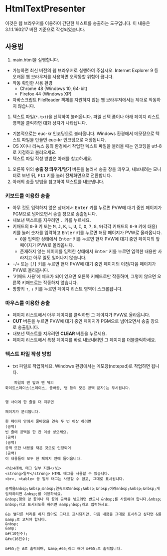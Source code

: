 # HtmlTextPresenter

이것은 웹 브라우저를 이용하여 간단한 텍스트를 송출하는 도구입니다. 이 내용은 3.1.1.160217 버전 기준으로 작성되었습니다.

## 사용법

1. main.html을 실행합니다.
  - 가능하면 최신 버전의 웹 브라우저로 실행하여 주십시오. Internet Explorer 9 등 오래된 웹 브라우저를 사용하면 오작동할 위험이 큽니다.
  - 작동 확인한 사용 환경
    - Chrome 48 (Windows 10, 64-bit)
    - Firefox 44 (Windows XP)
  - 자바스크립트 FileReader 객체를 지원하지 않는 웹 브라우저에서는 제대로 작동하지 않습니다.
1. 텍스트 파일(`*.txt`)을 선택하여 불러옵니다. 파일 선택 폼이나 아래 페이지 리스트 영역을 클릭하면 대화 상자가 나타납니다.
  - 기본적으로는 euc-kr 인코딩으로 불러옵니다. Windows 환경에서 메모장으로 텍스트 파일을 만들면 euc-kr 인코딩으로 저장됩니다.
  - OS X이나 리눅스 등의 환경에서 작업한 텍스트 파일을 불러올 때는 인코딩을 utf-8로 지정하고 불러오세요.
  - 텍스트 파일 작성 방법은 아래를 참고하세요.
1. 오른쪽 위의 **송출 창 띄우기/닫기** 버튼을 눌러서 송출 창을 띄우고, 내보내려는 모니터로 보낸 뒤, <kbd>F11</kbd> 키를 눌러 전체화면으로 전환합니다.
1. 아래의 송출 방법을 참고하여 텍스트를 내보냅니다.

### 키보드를 이용한 송출

- 아무 것도 입력하지 않은 상태에서 <kbd>Enter</kbd> 키를 누르면 PVW에 대기 중인 페이지가 PGM으로 넘어오면서 송출 창으로 송출됩니다.
- 내보낸 텍스트를 지우려면 <kbd>.</kbd> 키를 누르세요.
- 키패드의 <kbd>0</kbd>-</kbd>9</kbd> 키 또는 <kbd>M</kbd>, <kbd>J</kbd>, <kbd>K</kbd>, <kbd>L</kbd>, <kbd>U</kbd>, <kbd>I</kbd>, <kbd>O</kbd>, <kbd>7</kbd>, <kbd>8</kbd>, <kbd>9</kbd>(각각 키패드의 <kbd>0</kbd>-<kbd>9</kbd> 키에 대응) 키를 눌러 숫자를 입력하고 <kbd>Enter</kbd> 키를 누르면 해당 페이지가 PVW로 올라옵니다.
  - <kbd>0</kbd>을 입력한 상태에서 <kbd>Enter</kbd> 키를 누르면 현재 PVW에 대기 중인 페이지의 앞 페이지가 PVW로 올라옵니다.
  - 존재하지 않는 페이지를 입력한 상태에서 <kbd>Enter</kbd> 키를 누르면 입력한 내용만 사라지고 아무 일도 일어나지 않습니다.
- <kbd>-</kbd>/<kbd>+</kbd> 또는 <kbd>[</kbd>/<kbd>]</kbd> 키를 누르면 현재 PVW에 대기 중인 페이지의 이전/다음 페이지가 PVW로 올라옵니다.
- '키패드 사용'에 체크가 되어 있으면 오른쪽 키패드로만 작동하며, 그렇지 않으면 오른쪽 키패드로는 작동하지 않습니다.
- 방향키 <kbd>↑</kbd>, <kbd>↓</kbd> 키를 누르면 페이지 리스트 영역이 스크롤됩니다.

### 마우스를 이용한 송출

- 페이지 리스트에서 아무 페이지를 클릭하면 그 페이지가 PVW로 올라옵니다.
- **CUT** 버튼을 누르면 PVW에 대기 중인 페이지가 PGM으로 넘어오면서 송출 창으로 송출됩니다.
- 내보낸 텍스트를 지우려면 **CLEAR** 버튼을 누르세요.
- 페이지 리스트에서 특정 페이지를 바로 내보내려면 그 페이지를 더블클릭하세요.

### 텍스트 파일 작성 방법

- txt 파일로 작업하세요. Windows 환경에서는 메모장(notepad)로 작업하면 됩니다.
```
	파일의 맨 앞과 맨 뒤의
화이트스페이스(스페이스, 줄바꿈, 탭 등의 모든 공백 문자)는 무시됩니다.   
  
```
```
행 사이에 한 줄을 더 띄우면

페이지가 분리됩니다.
```
```
한 페이지 안에서 줄바꿈을 연속 두 번 이상 하려면
(공백)
빈 줄에 공백을 한 칸 이상 넣으세요.
(공백)
(공백)
공백 또한 내용을 채운 것으로 인정되어
(공백)
이 내용들이 모두 한 페이지 안에 들어옵니다.
```
```
<h1>HTML 태그 일부 지원</h1>
<strong>일부</strong> HTML 태그를 사용할 수 있습니다.
<br>, <table> 등 일부 태그는 사용할 수 없고, 그대로 표시됩니다.
```
```
공백을&nbsp;&nbsp;&nbsp;연속으로&nbsp;&nbsp;&nbsp;여러&nbsp;&nbsp;&nbsp;개 입력하려면 &nbsp;를 이용하세요.
&nbsp;행의 앞 끝이나 뒤 끝에 공백을 넣으려면 반드시 &nbsp;를 사용해야 합니다.&nbsp;
&nbsp;라고 표시되도록 하려면 &amp;nbsp;라고 입력하세요.

&는 별다른 처리를 하지 않아도 그대로 표시되지만, 다음 내용을 그대로 표시하고 싶다면 &를 &amp;로 고쳐야 합니다.
&nbsp;
&amp;
&#(10진수);
&#x(16진수);

&#65;는 A로 출력되며, &amp;#65;라고 해야 &#65;로 출력됩니다.
```
